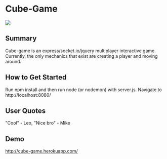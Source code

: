# Cube-Game #

![](https://i.imgur.com/Fa1OV2H.png)

## Summary ##
  Cube-game is an express/socket.io/jquery multiplayer interactive game. Currently, the only mechanics that exist are creating a player and moving around.

## How to Get Started ##
  Run npm install and then run node (or nodemon) with server.js. Navigate to http://localhost:8080/

## User Quotes ##
  "Cool" - Leo, "Nice bro" - Mike

## Demo ##
  http://cube-game.herokuapp.com/
